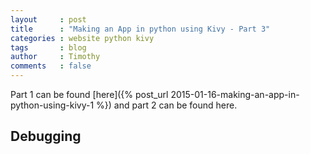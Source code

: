 ```yaml
---
layout     : post
title      : "Making an App in python using Kivy - Part 3"
categories : website python kivy
tags       : blog
author     : Timothy
comments   : false
---
```


Part 1 can be found [here]({% post_url 2015-01-16-making-an-app-in-python-using-kivy-1 %}) and part 2 can be found here.

## Debugging

